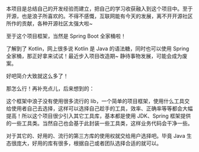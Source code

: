 本项目是总结自己的开发经验而建立，把自己的学习收获融入到这个项目中。至于开源，也是浪子所喜欢的。不得不感慨，互联网能有今天的发展，离不开开源社区所作的贡献，各种开源社区太强大啦~

至于这个项目框架，当然是 Spring Boot 全家桶啦！

了解到了 Kotlin，网上很多说 Kotlin 是 Java 的语法糖，同时也可以使用 Spring 全家桶，那正好拿来试试！最近步入项目改造期~
静待事物发展，可能会成为废案。

好吧简介大致就这么多了！

那怎么行！再补充点儿，后来想到的：

这个框架中浪子没有使用很多流行的 lib，一个简单的项目框架，使用什么工具交给使用者自己去选择，这样可以选择自己趁手的工具，效率、正确率等等都会大幅提高！所以这个项目很少引入其它工具库，基本都是使用
JDK、Spring 框架提供的一些工具类。当然自己也会基于此封装一些工具类，这样业务代码会干净一些。

对于其它的、好用的、流行的第三方库的使用权就交给用户选择吧。毕竟 Java 生态很庞大，好用的库有很多，根据自己或者团队选择合适的就可以。
